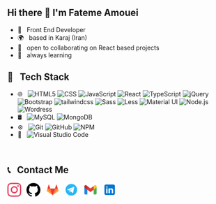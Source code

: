 ## Hi there 👋  I'm Fateme Amouei

- 💼 &nbsp; Front End Developer
- 🌍 &nbsp; based in Karaj (Iran)
- 🤝 &nbsp; open to collaborating on React based projects
- 🌱 &nbsp; always learning

<h2>🔧 &nbsp; Tech Stack</h2>

- 🌐 &nbsp;
  ![HTML5](https://img.shields.io/badge/-HTML5-333333?style=flat&logo=HTML5)
  ![CSS](https://img.shields.io/badge/-CSS-333333?style=flat&logo=CSS3&logoColor=1572B6)
  ![JavaScript](https://img.shields.io/badge/-JavaScript-333333?style=flat&logo=javascript)
  ![React](https://img.shields.io/badge/-React-333333?style=flat&logo=react)
  ![TypeScript](https://img.shields.io/badge/-typescript-333333?style=flat&logo=typescript)
  ![jQuery](https://img.shields.io/badge/-jQuery-333333?style=flat&logo=JQuery)
  ![Bootstrap](https://img.shields.io/badge/-Bootstrap-333333?style=flat&logo=bootstrap&logoColor=563D7C)
  ![tailwindcss](https://img.shields.io/badge/-tailwindcss-333333?style=flat&logo=tailwindcss&logoColor=563D7C)
  ![Sass](https://img.shields.io/badge/-sass-333333?style=flat&logo=sass&logoColor=563D7C)
  ![Less](https://img.shields.io/badge/-less-333333?style=flat&logo=less&logoColor=563D7C)
  ![Material UI](https://img.shields.io/badge/-Material%20UI-333333?style=flat&logo=mui)
  ![Node.js](https://img.shields.io/badge/-Node.js-333333?style=flat&logo=node.js)
  ![Wordress](https://img.shields.io/badge/-wordpress-333333?style=flat&logo=wordpress)
- 🛢 &nbsp;
  ![MySQL](https://img.shields.io/badge/-MySQL-333333?style=flat&logo=mysql)
  ![MongoDB](https://img.shields.io/badge/-MongoDB-333333?style=flat&logo=mongodb)
- ⚙️ &nbsp;
  ![Git](https://img.shields.io/badge/-Git-333333?style=flat&logo=git)
  ![GitHub](https://img.shields.io/badge/-GitHub-333333?style=flat&logo=github)
  ![NPM](https://img.shields.io/badge/-npm-333333?style=flat&logo=npm&logoColor=563D7C)
- 🔧 &nbsp;
  ![Visual Studio Code](https://img.shields.io/badge/-Visual%20Studio%20Code-333333?style=flat&logo=visual-studio-code&logoColor=007ACC)
<br />
<h2>📞 &nbsp; Contact Me </h2>

<p align="left">
    <a href="https://www.instagram.com/fatemeamouie/" target="_blank" rel="noreferrer"><img src="https://raw.githubusercontent.com/sabzlearn-ir/sabzlearn-ir/326df429fa60b323e697a023715766629ad4047d/instagram.svg"       width="32" height="32" /></a>
    &nbsp;
    <a href="https://github.com/FatemeAmouei" target="_blank" rel="noreferrer"><img src="https://raw.githubusercontent.com/sabzlearn-ir/sabzlearn-ir/326df429fa60b323e697a023715766629ad4047d/github.svg" width="32"     height="32" /></a>
    &nbsp;
      <a href="https://gitlab.com/FatemeAmouei" target="_blank" rel="noreferrer"><img src="https://github.com/FatemeAmouei/FatemeAmouei/blob/main/icons8-gitlab.svg" width="32" height="32" /></a>
    &nbsp;
    <a href="https://t.me/Fatemeamouie/" target="_blank" rel="noreferrer"><img src="https://github.com/FatemeAmouei/FatemeAmouei/blob/main/icons8-telegram-96.svg" width="32" height="32" /></a>
    &nbsp;
    <a href="mailto:amoueifateme@gmail.com" target="_blank" rel="noreferrer"><img src="https://github.com/FatemeAmouei/FatemeAmouei/blob/main/icons8-gmail.svg" width="32" height="32" /></a>
      &nbsp;
    <a href="https://www.linkedin.com/in/fateme-amouie-aa1029324/?trk=public-profile-join-page" target="_blank" rel="noreferrer"><img src="https://github.com/FatemeAmouei/FatemeAmouei/blob/main/icons8-linkedin-48.png" width="32" height="32" /></a>
</p>
